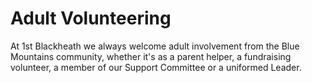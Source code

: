 # Adult Volunteering

At 1st Blackheath we always welcome adult involvement from the Blue Mountains community,
whether it's as a parent helper, a fundraising volunteer, a member of our Support
Committee or a uniformed Leader.
